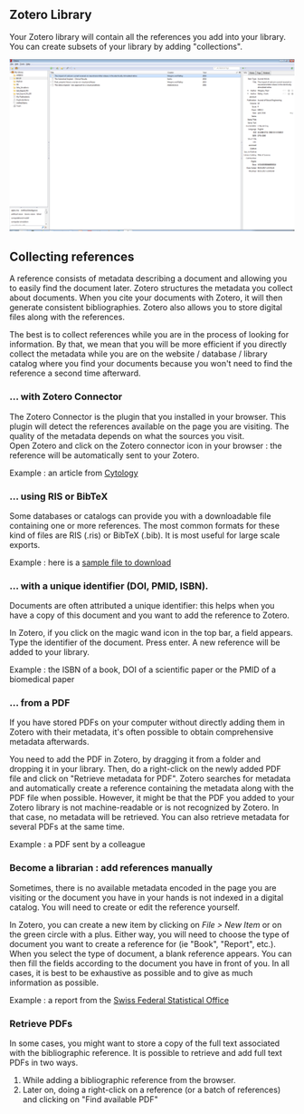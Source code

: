 ## Zotero Library

Your Zotero library will contain all the references you add into your library. You can create subsets of your library by adding "collections".

![zotero interface](../img/interface/zotero-interface.png)


## Collecting references

A reference consists of metadata describing a document and allowing you to easily find the document later. Zotero structures the metadata you collect about documents. When you cite your documents with Zotero, it will then generate consistent bibliographies. Zotero also allows you to store digital files along with the references.

The best is to collect references while you are in the process of looking for information. By that, we mean that you will be more efficient if you directly collect the metadata while you are on the website / database / library catalog where you find your documents because you won't need to find the reference a second time afterward.


### ... with Zotero Connector

The Zotero Connector is the plugin that you installed in your browser. This plugin will detect the references available on the page you are visiting. The quality of the metadata depends on what the sources you visit.   
Open Zotero and click on the Zotero connector icon in your browser : the reference will be automatically sent to your Zotero.

Example : an article from [Cytology](https://doi.org/10.1007/s00004-009-0012-x)


### ... using RIS or BibTeX 

Some databases or catalogs can provide you with a downloadable file containing one or more references. The most common formats for these kind of files are RIS (.ris) or BibTeX (.bib). It is most useful for large scale exports. 

Example : here is a [sample file to download](https://github.com/epfllibrary/zotero-course/blob/master/docs/references.zip)


### ... with a unique identifier (DOI, PMID, ISBN). 

Documents are often attributed a unique identifier: this helps when you have a copy of this document and you want to add the reference to Zotero. 

In Zotero, if you click on the magic wand icon in the top bar, a field appears. Type the identifier of the document. Press enter. A new reference will be added to your library.

Example : the ISBN of a book, DOI of a scientific paper or the PMID of a biomedical paper


### ... from a PDF

If you have stored PDFs on your computer without directly adding them in Zotero with their metadata, it's often possible to obtain comprehensive metadata afterwards. 

You need to add the PDF in Zotero, by dragging it from a folder and dropping it in your library. Then, do a right-click on the newly added PDF file and click on "Retrieve metadata for PDF". Zotero searches for metadata and automatically create a reference containing the metadata along with the PDF file when possible. However, it might be that the PDF you added to your Zotero library is not machine-readable or is not recognized by Zotero. In that case, no metadata will be retrieved. You can also retrieve metadata for several PDFs at the same time.

Example : a PDF sent by a colleague


### Become a librarian : add references manually

Sometimes, there is no available metadata encoded in the page you are visiting or the document you have in your hands is not indexed in a digital catalog. You will need to create or edit the reference yourself.   

In Zotero, you can create a new item by clicking on *File > New Item* or on the green circle with a plus. Either way, you will need to choose the type of document you want to create a reference for (ie "Book", "Report", etc.). When you select the type of document, a blank reference appears. You can then fill the fields according to the document you have in front of you. In all cases, it is best to be exhaustive as possible and to give as much information as possible. 

Example : a report from the [Swiss Federal Statistical Office](https://www.bfs.admin.ch/bfs/en/home/statistics/catalogues-databases/publications.assetdetail.3862240.html)

### Retrieve PDFs 

In some cases, you might want to store a copy of the full text associated with the bibliographic reference. It is possible to retrieve and add full text PDFs in two ways. 
1. While adding a bibliographic reference from the browser.
2. Later on, doing a right-click on a reference (or a batch of references) and clicking on "Find available PDF"
